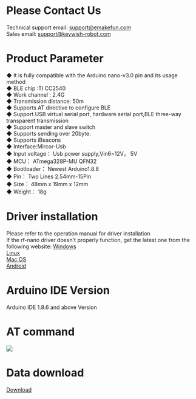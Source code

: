 # Please Contact Us
Technical support email: support@emakefun.com</br>
Sales email: support@keywish-robot.com</br>
# Product Parameter
◆ It is fully compatible with the Arduino nano-v3.0 pin and its usage method</br>
◆ BLE chip :TI CC2540</br>
◆ Work channel : 2.4G</br>
◆ Transmission distance: 50m</br>
◆ Supports AT directive to configure BLE</br>
◆ Support USB virtual serial port, hardware serial port,BLE three-way transparent transmission</br>
◆ Support master and slave switch</br>
◆ Supports sending over 20byte.</br>
◆ Supports iBeacons</br>
◆ Interface:Mircor-Usb</br>
◆ Input voltage： Usb power supply,Vin6~12V， 5V</br>
◆ MCU： ATmega328P-MU QFN32</br>
◆ Bootloader： Newest Arduino1.8.8</br>
◆ Pin： Two Lines 2.54mm-15Pin</br>
◆ Size： 48mm x 19mm x 12mm</br>
◆ Weight： 18g</br>
# Driver installation
Please refer to the operation manual for driver installation</br>
If the rf-nano driver doesn't properly function, get the latest one from the following website:
[Windows](http://www.wch.cn/downloads/CH341SER_EXE.html)</br>
[Linux](http://www.wch.cn/downloads/CH341SER_LINUX_ZIP.html)</br>
[Mac OS](http://www.wch.cn/downloads/CH341SER_MAC_ZIP.html)</br>
[Android](http://www.wch.cn/downloads/CH341SER_ANDROID_ZIP.html)</br>
# Arduino IDE Version
Arduino IDE 1.8.6 and above Version</br>
# AT command
![](https://github.com/emakefun/emakefun-nano-plus/blob/master/BLE-Nano/AT_CMD.png)</br>
# Data download
[Download](https://github.com/keywish/keywish-nano-plus/archive/master.zip)</br>
